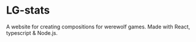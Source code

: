# LG-stats

A website for creating compositions for werewolf games.
Made with React, typescript & Node.js.
